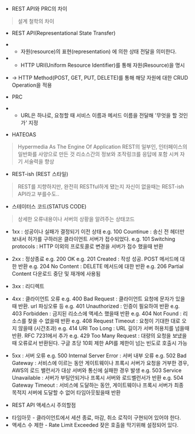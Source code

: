 * REST API와 PRC의 차이 
> 설계 철학의 차이 
  * REST API(Representational State Transfer)
  * - 자원(resource)의 표현(representation) 에 의한 상태 전달을 의미한다.
  * - HTTP URI(Uniform Resource Identifier)를 통해 자원(Resource)을 명시 
  *   -> HTTP Method(POST, GET, PUT, DELETE)를 통해 해당 자원에 대한 CRUD Operation을 적용

  * PRC 
  * - URL은 하나로, 요청할 때 서비스 이름과 메서드 이름을 전달해 '무엇을 할 것인가' 지정

* HATEOAS
> Hypermedia As The Engine Of Application REST의 일부인, 인터페이스의 일반화를 사양으로 만든 것
> 리소스간의 정보와 조작링크를 응답에 포함 시켜 자기 서술력을 향상 

* REST-ish (REST 스타일)
> REST를 지향하지만, 완전히 RESTful하게 됐는지 자신이 없을때는 REST-ish API라고 부를수도..

* 스테이터스 코드(STATUS CODE)
> 상세한 오류내용이나 서버의 상황을 알려주는 상태코드

- 1xx : 성공이나 실패가 결정되기 이전 상태
e.g. 100 Countinue : 송신 전 헤더만 보내서 허가를 구하러온 클라이언트 서버가 접수되었다.
e.g. 101 Switching protocols : HTTP 이외의 프로토콜로 변경을 서버가 접수 했을때 반환

- 2xx : 정상종료
e.g. 200 OK
e.g. 201 Created : 작성 성공. POST 메서드에 대한 반환
e.g. 204 No Content : DELETE 메서드에 대한 반환
e.g. 206 Partial Content 다운로드 중단 및 재개에 사용됨 

- 3xx : 리디렉트 

- 4xx : 클라이언트 오류
e.g. 400 Bad Request : 클라이언트 요청에 문자가 있을때 반환. url 파싱오류 등 
e.g. 401 Unauthorized : 인증이 필요하여 반환
e.g. 403 Forbidden : 금지된 리소스에 액세스 했을때 반환
e.g. 404 Not Found : 리소스를 찾을 수 없을때 반환
e.g. 408 Request Timeout : 요청이 기대한 대로 오지 않을때 (시간초과)
e.g. 414 URI Too Long : URL 길이가 서버 허용치를 넘을때 반환. RFC 7231에서 추가 
e.g. 429 Too Many Request : 대량의 요청을 보냈을 때 오류로서 반환된다. 
                            구글 초당 10회 제한 API를 제한이 넘는 빈도로 호출시 가능 

- 5xx : 서버 오류
e.g. 500 Internal Server Error : 서버 내부 오류
e.g. 502 Bad Gateway : 서비스에 이르는 동안 게이트웨이나 프록시 서버가 요청을 거부한 경우, AWS의 로드 밸런서가 대상 서버와 통신에 실패한 경우 발생
e.g. 503 Service Unavailable : 서버가 부팅안되거나 프록시 서버와 로드벨런서가 반환
e.g. 504 Gateway Timeout : 서비스에 도달하는 동안, 게이트웨이나 프록시 서버가 최종 목적지 서버에 도달할 수 없어 타임아웃됬을때 반환

* REST API 액세스시 주의할점 
- 타임아웃 - 클라이언트에서 세션 종료, 마감, 취소 로직이 구현되어 있어야 한다. 
- 액세스 수 제한 - Rate Limit Exceeded 잦은 호출을 막기위해 설정되어 있다.